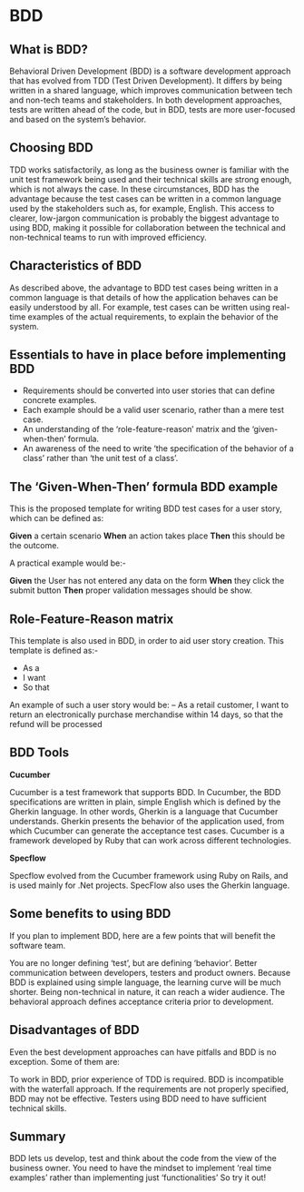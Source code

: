 # BDD


## What is BDD?
Behavioral Driven Development (BDD) is a software development approach that has evolved from TDD (Test Driven Development).
It differs by being written in a shared language, which improves communication between tech and non-tech teams and stakeholders.
In both development approaches, tests are written ahead of the code, but in BDD, tests are more user-focused and based on the system’s behavior.

## Choosing BDD
TDD works satisfactorily, as long as the business owner is familiar with the unit test framework being used and their technical skills are strong enough, which is not always the case.
In these circumstances, BDD has the advantage because the test cases can be written in a common language used by the stakeholders such as, for example, English.
This access to clearer, low-jargon communication is probably the biggest advantage to using BDD, making it possible for collaboration between the technical and non-technical teams to run with improved efficiency.

## Characteristics of BDD
As described above, the advantage to BDD test cases being written in a common language is that details of how the application behaves can be easily understood by all.
For example, test cases can be written using real-time examples of the actual requirements, to explain the behavior of the system.


## Essentials to have in place before implementing BDD
 - Requirements should be converted into user stories that can define concrete examples.
 - Each example should be a valid user scenario, rather than a mere test case.
 - An understanding of the ‘role-feature-reason’ matrix and the ‘given-when-then’ formula.
 - An awareness of the need to write ‘the specification of the behavior of a class’ rather than ‘the unit test of a class’.
 
 ## The ‘Given-When-Then’ formula BDD example
 
 This is the proposed template for writing BDD test cases for a user story, which can be defined as:
 
 **Given** a certain scenario
 **When** an action takes place
 **Then** this should be the outcome.
 
 A practical example would be:-
 
 **Given** the User has not entered any data on the form
 **When** they click the submit button
 **Then** proper validation messages should be show.
 
 ## Role-Feature-Reason matrix
 
 This template is also used in BDD, in order to aid user story creation. This template is defined as:-
 
  - As a
  - I want
  - So that
  
 An example of such a user story would be: – As a retail customer, I want to return an electronically purchase merchandise within 14 days, so that the refund will be processed
 
 ## BDD Tools
 
 **Cucumber**
 
 Cucumber is a test framework that supports BDD. In Cucumber, the BDD specifications are written in plain, simple English which is defined by the Gherkin language. In other words, Gherkin is a language that Cucumber understands. Gherkin presents the behavior of the application used, from which Cucumber can generate the acceptance test cases. Cucumber is a framework developed by Ruby that can work across different technologies.
 
 **Specflow**
 
 Specflow evolved from the Cucumber framework using Ruby on Rails, and is used mainly for .Net projects. SpecFlow also uses the Gherkin language.
 
 ## Some benefits to using BDD
 
 If you plan to implement BDD, here are a few points that will benefit the software team.
 
 You are no longer defining ‘test’, but are defining ‘behavior’.
 Better communication between developers, testers and product owners.
 Because BDD is explained using simple language, the learning curve will be much shorter.
 Being non-technical in nature, it can reach a wider audience.
 The behavioral approach defines acceptance criteria prior to development.
 
 ## Disadvantages of BDD
 
 Even the best development approaches can have pitfalls and BDD is no exception. Some of them are:
 
 To work in BDD, prior experience of TDD is required.
 BDD is incompatible with the waterfall approach.
 If the requirements are not properly specified, BDD may not be effective.
 Testers using BDD need to have sufficient technical skills.
 
 ## Summary
 
 BDD lets us develop, test and think about the code from the view of the business owner.
 You need to have the mindset to implement ‘real time examples’ rather than implementing just ‘functionalities’ So try it out!
